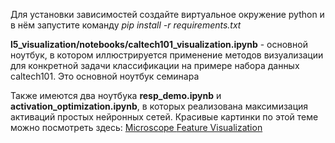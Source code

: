 Для установки зависимостей создайте виртуальное окружение python и в нём запустите команду *pip install -r requirements.txt*  

**l5_visualization/notebooks/caltech101_visualization.ipynb** - основной ноутбук, в котором иллюстрируется применение методов визуализации для конкретной задачи классификации на примере набора данных caltech101. Это основной ноутбук семинара

Также имеются два ноутбука **resp_demo.ipynb** и **activation_optimization.ipynb**, в которых реализована максимизация активаций простых нейронных сетей. Красивые картинки по этой теме можно посмотреть здесь: [Microscope
](https://microscope.openai.com/models) [Feature Visualization](https://distill.pub/2017/feature-visualization/)